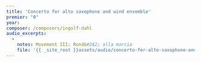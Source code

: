 ```yaml
---
title: 'Concerto for alto saxophone and wind ensemble'
premier: "0"
year: 
composer: /composers/ingolf-dahl
audio_excerpts: 
  -
    notes: Movement III: Rond&#242; alla marcia
    file: '{{ _site_root }}assets/audio/concerto-for-alto-saxophone-and-wind-ensemble--movement-iii--rondo-alla-marcia.mp3'
---
```

